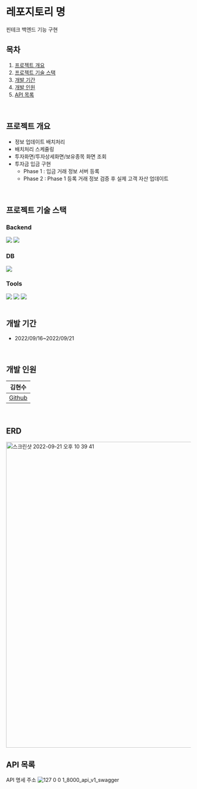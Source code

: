 # 레포지토리 명
핀테크 백엔드 기능 구현

## 목차
1. [프로젝트 개요](#프로젝트-개요)
2. [프로젝트 기술 스택](#프로젝트-기술-스택)
3. [개발 기간](#개발-기간)
4. [개발 인원](#개발-인원)
5. [API 목록](#API-목록)


<br>


## 프로젝트 개요
- 정보 업데이트 배치처리
- 배치처리 스케쥴링
- 투자화면/투자상세화면/보유종목 화면 조회
- 투자금 입금 구현
  - Phase 1 : 입금 거래 정보 서버 등록
  - Phase 2 : Phase 1 등록 거래 정보 검증 후 실제 고객 자산 업데이트

<br>

## 프로젝트 기술 스택

### Backend
<section>
<img src="https://img.shields.io/badge/Django-092E20?logo=Django&logoColor=white"/>
<img src="https://img.shields.io/badge/Django%20REST%20Framework-092E20?logo=Django&logoColor=white"/>
</section>

### DB
<section>
<img src="https://img.shields.io/badge/MySQL-4479A1?logo=MySQL&logoColor=white"/>
</section>

### Tools
<section>
<img src="https://img.shields.io/badge/GitHub-181717?logo=GitHub&logoColor=white"/>
<img src="https://img.shields.io/badge/Discord-5865F2?logo=Discord&logoColor=white">
<img src="https://img.shields.io/badge/Postman-FF6C37?logo=Postman&logoColor=white">
</section>
<!-- | 백엔드 | DB   |  Tools   |
| ---- | ------ | --- |
|      |        |    | -->


<br>


## 개발 기간
- 2022/09/16~2022/09/21


<br>


## 개발 인원
| 김현수 |
| ------ |
| [Github](https://github.com/HyeonsooKim) |



<br>


## ERD
<img width="831" alt="스크린샷 2022-09-21 오후 10 39 41" src="https://user-images.githubusercontent.com/48047773/191519255-ee0a404d-5754-4620-9f26-adfbf12e1f79.png">


<br>



## API 목록
API 명세 주소
![127 0 0 1_8000_api_v1_swagger](https://user-images.githubusercontent.com/48047773/191516906-b28b7a34-1cff-47ad-9b75-853d70ac3573.png)

<br>


